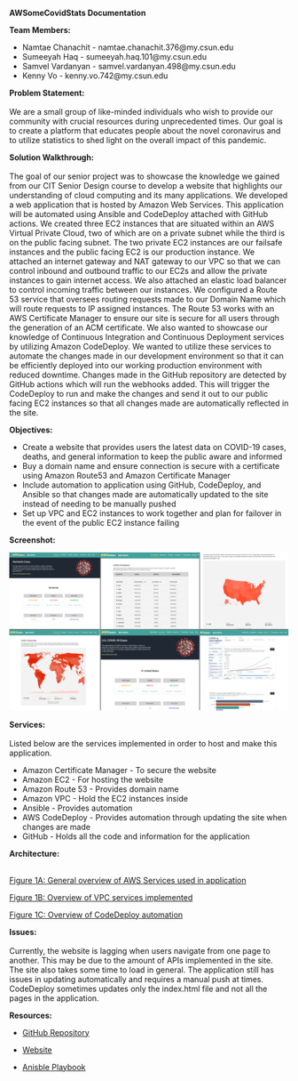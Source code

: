 <b>AWSomeCovidStats Documentation</b>

<b>Team Members: </b><br>
<ul>
 <li>Namtae Chanachit - namtae.chanachit.376@my.csun.edu</li>
 <li>Sumeeyah Haq - sumeeyah.haq.101@my.csun.edu</li>
 <li>Samvel Vardanyan - samvel.vardanyan.498@my.csun.edu</li>
 <li>Kenny Vo - kenny.vo.742@my.csun.edu</li>
</ul>

<b>Problem Statement:</b><br><br>
We are a small group of like-minded individuals who wish to provide our community with crucial resources during unprecedented times. Our goal is to create a platform that educates people about the novel coronavirus and to utilize statistics to shed light on the overall impact of this pandemic.

<b>Solution Walkthrough:</b><br><br>
The goal of our senior project was to showcase the knowledge we gained from our CIT Senior Design course to develop a website that highlights our understanding of cloud computing and its many applications. We developed a web application that is hosted by Amazon Web Services. This application will be automated using Ansible and CodeDeploy attached with GitHub actions. We created three EC2 instances that are situated within an AWS Virtual Private Cloud, two of which are on a private subnet while the third is on the public facing subnet. The two private EC2 instances are our failsafe instances and the public facing EC2 is our production instance. We attached an internet gateway and NAT gateway to our VPC so that we can control inbound and outbound traffic to our EC2s and allow the private instances to gain internet access. We also attached an elastic load balancer to control incoming traffic between our instances. We configured a Route 53 service that oversees routing requests made to our Domain Name which will route requests to IP assigned instances. The Route 53 works with an AWS Certificate Manager to ensure our site is secure for all users through the generation of an ACM certificate. 
We also wanted to showcase our knowledge of Continuous Integration and Continuous Deployment services by utilizing Amazon CodeDeploy. We wanted to utilize these services to automate the changes made in our development environment so that it can be efficiently deployed into our working production environment with reduced downtime. Changes made in the GitHub repository are detected by GitHub actions which will run the webhooks added. This will trigger the CodeDeploy to run and make the changes and send it out to our public facing EC2 instances so that all changes made are automatically reflected in the site. 

<b>Objectives:</b><br>
<ul>
<li>Create a website that provides users the latest data on COVID-19 cases, deaths, and general information to keep the public aware and informed</li>
<li>Buy a domain name and ensure connection is secure with a certificate using Amazon Route53 and Amazon Certificate Manager</li>
<li>Include automation to application using GitHub, CodeDeploy, and Ansible so that changes made are automatically updated to the site instead of needing to be manually pushed</li>
<li>Set up VPC and EC2 instances to work together and plan for failover in the event of the public EC2 instance failing</li>
</ul>

<b>Screenshot:</b><br>

![alt text](https://github.com/sumeeyahhaq/cit-481-senior-project/blob/master/Website%20screenshots.png)

<b>Services:</b><br><br>
Listed below are the services implemented in order to host and make this application.
<ul>
<li>Amazon Certificate Manager - To secure the website</li>
<li>	Amazon EC2 - For hosting the website</li>
<li>Amazon Route 53 - Provides domain name </li>
<li>Amazon VPC - Hold the EC2 instances inside</li>
<li>Ansible - Provides automation </li>
<li>AWS CodeDeploy - Provides automation through updating the site when changes are made</li>
<li>GitHub - Holds all the code and information for the application</li>
</ul> 

<b>Architecture:</b> <br><br>
<p><a href="https://github.com/sumeeyahhaq/cit-481-senior-project/blob/master/Figure%201A.png">Figure 1A: General overview of AWS Services used in application</a></p>
<p><a href="https://github.com/sumeeyahhaq/cit-481-senior-project/blob/master/Figure%201B.png">Figure 1B: Overview of VPC services implemented</a></p>
<p><a href="https://github.com/sumeeyahhaq/cit-481-senior-project/blob/master/Figure%201C.png">Figure 1C: Overview of CodeDeploy automation</a></p>

<b>Issues:</b> <br><br>
Currently, the website is lagging when users navigate from one page to another. This may be due to the amount of APIs implemented in the site. The site also takes some time to load in general. The application still has issues in updating automatically and requires a manual push at times. CodeDeploy sometimes updates only the index.html file and not all the pages in the application. 
 
<b>Resources:</b> <br>
<ul>
<li><p><a href="https://github.com/sumeeyahhaq/cit-481-senior-project">GitHub Repository</a></p></li>
<li><p><a href="https://awsomecovidstats.com/">Website</a></p></li>
<li><p><a href="https://awsomecovidstats.com/">Anisble Playbook</a></p></li>
</ul>
